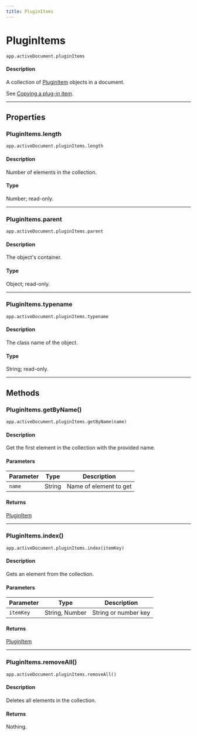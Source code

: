 ```yaml
---
title: PluginItems
---
```

# PluginItems

`app.activeDocument.pluginItems`

#### Description

A collection of [PluginItem](.././PluginItem) objects in a document.

See [Copying a plug-in item](../pluginitem#copying-a-plug-in-item).

---

## Properties

### PluginItems.length

`app.activeDocument.pluginItems.length`

#### Description

Number of elements in the collection.

#### Type

Number; read-only.

---

### PluginItems.parent

`app.activeDocument.pluginItems.parent`

#### Description

The object's container.

#### Type

Object; read-only.

---

### PluginItems.typename

`app.activeDocument.pluginItems.typename`

#### Description

The class name of the object.

#### Type

String; read-only.

---

## Methods

### PluginItems.getByName()

`app.activeDocument.pluginItems.getByName(name)`

#### Description

Get the first element in the collection with the provided name.

#### Parameters

| Parameter   | Type   | Description            |
|-------------|--------|------------------------|
| `name`      | String | Name of element to get |

#### Returns

[PluginItem](.././PluginItem)

---

### PluginItems.index()

`app.activeDocument.pluginItems.index(itemKey)`

#### Description

Gets an element from the collection.

#### Parameters

| Parameter   | Type           | Description          |
|-------------|----------------|----------------------|
| `itemKey`   | String, Number | String or number key |

#### Returns

[PluginItem](.././PluginItem)

---

### PluginItems.removeAll()

`app.activeDocument.pluginItems.removeAll()`

#### Description

Deletes all elements in the collection.

#### Returns

Nothing.
